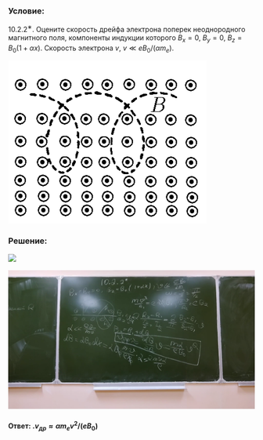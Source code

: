 ###  Условие: 

$10.2.2^{∗}.$ Оцените скорость дрейфа электрона поперек неоднородного магнитного поля, компоненты индукции которого $B_x = 0,$ $B_y = 0,$ $B_z = B_0(1 + \alpha x)$. Скорость электрона $v,$ $v \ll eB_0/(\alpha m_e)$. 

![К задаче $10.2.2$|406x332, 45%](../../img/10.2.2/10.2.2.png)

###  Решение: 

![](https://www.youtube.com/embed/4I5aTH23DHQ) 

![|1920x1080, 80%](../../img/10.2.2/01.png) 

####  Ответ: $. v_{др} \approx \alpha m_ev^2/(eB_0)$ 
